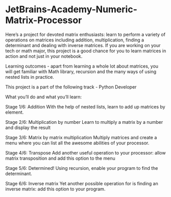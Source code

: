 # JetBrains-Academy-Numeric-Matrix-Processor

Here’s a project for devoted matrix enthusiasts: learn to perform a variety of operations on matrices including addition, multiplication, finding a determinant and dealing with inverse matrices. If you are working on your tech or math major, this project is a good chance for you to learn matrices in action and not just in your notebook.

Learning outcomes - apart from learning a whole lot about matrices, you will get familiar with Math library, recursion and the many ways of using nested lists in practice.

This project is a part of the following track - Python Developer

What you’ll do and what you’ll learn:

Stage 1/6: Addition
With the help of nested lists, learn to add up matrices by element.

Stage 2/6: Multiplication by number
Learn to multiply a matrix by a number and display the result

Stage 3/6: Matrix by matrix multiplication
Multiply matrices and create a menu where you can list all the awesome abilities of your processor.

Stage 4/6: Transpose
Add another useful operation to your processor: allow matrix transposition and add this option to the menu

Stage 5/6: Determined!
Using recursion, enable your program to find the determinant.

Stage 6/6: Inverse matrix
Yet another possible operation for is finding an inverse matrix: add this option to your program.
